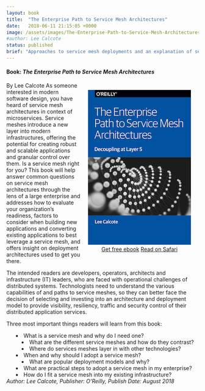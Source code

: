 ```yaml
---
layout: book
title:  "The Enterprise Path to Service Mesh Architectures"
date:   2018-06-11 21:15:05 +0000
image: /assets/images/The-Enterprise-Path-to-Service-Mesh-Architectures.gif
#author: Lee Calcote
status: published
brief: "Approaches to service mesh deployments and an explanation of service meshes in contrast to related technologies."
---
```


<h4> Book: <i>The Enterprise Path to Service Mesh Architectures</i></h4>
By Lee Calcote
<div class="row" style="float:right;padding:20px;text-align:center;">
<a href="/assets/images/The-Enterprise-Path-to-Service-Mesh-Architectures.png"><img class="card" src="/assets/images/The-Enterprise-Path-to-Service-Mesh-Architectures-small.png" alt="" width="270"  /></a><br />
  <a id="home" class="waves-effect waves-dark btn white-text darken-2 l5-light-blue z-depth-4" href="https://www.nginx.com/resources/library/the-enterprise-path-to-service-mesh-architectures?utm_source=calcote">Get free ebook</a> <a id="home" class="waves-effect waves-dark btn white-text darken-2 l5-light-blue z-depth-4" href="https://www.nginx.com/resources/library/the-enterprise-path-to-service-mesh-architectures?utm_source=calcote">Read on Safari</a>
</div>As someone interested in modern software design, you have heard of service mesh architectures in context of microservices. Service meshes introduce a new layer into modern infrastructures, offering the potential for creating robust and scalable applications and granular control over them. Is a service mesh right for you? This book will help answer common questions on service mesh architectures through the lens of a large enterprise and addresses how to evaluate your organization’s readiness, factors to consider when building new applications and converting existing applications to best leverage a service mesh, and offers insight on deployment architectures used to get you there. 

The intended readers are developers, operators, architects and infrastructure (IT) leaders, who are faced with operational challenges of distributed systems. Technologists need to understand the various capabilities of and paths to service meshes, so they can better face the decision of selecting and investing into an architecture and deployment model to provide visibility, resiliency, traffic and security control of their distributed application services.

Three most important things readers will learn from this book:

<div style="margin-left:25px">
  <li> What is a service mesh and why do I need one? </li>
    <li style="margin-left:15px"> What are the different service meshes and how do they contrast?</li>
    <li style="margin-left:15px"> Where do services meshes layer in with other technologies?</li>
  <li>When and why should I adopt a service mesh?</li>
    <li style="margin-left:15px">What are popular deployment models and why?</li>
  <li> What are practical steps to adopt a service mesh in my enterprise?</li>
  <li> How do I fit a service mesh into my existing infrastructure?</li>
</div>
<i>Author: Lee Calcote, Publisher: O'Reilly, Publish Date: August 2018</i>


